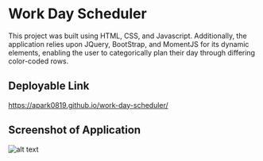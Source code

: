 # Work Day Scheduler
This project was built using HTML, CSS, and Javascript. Additionally, the application relies upon 
JQuery, BootStrap, and MomentJS for its dynamic elements, enabling the user to categorically plan their day
through differing color-coded rows.

## Deployable Link

https://apark0819.github.io/work-day-scheduler/

## Screenshot of Application
![alt text](https://github.com/apark0819/work-day-scheduler/assets/img/ss1.jpg/)
## 